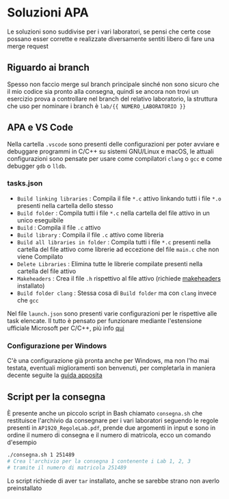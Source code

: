 # Soluzioni APA

Le soluzioni sono suddivise per i vari laboratori, se pensi che certe cose possano esser corrette e realizzate diversamente sentiti libero di fare una merge request

## Riguardo ai branch

Spesso non faccio merge sul branch principale sinché non sono sicuro che il mio codice sia pronto alla consegna, quindi se ancora non trovi un esercizio prova a controllare nel branch del relativo laboratorio, la struttura che uso per nominare i branch è `lab/{{ NUMERO_LABORATORIO }}`

## APA e VS Code

Nella cartella `.vscode` sono presenti delle configurazioni per poter avviare e debuggare programmi in C/C++ su sistemi GNU/Linux e macOS, le attuali configurazioni sono pensate per usare come compilatori `clang` o `gcc` e come debugger `gdb` o `lldb`.

### tasks.json

- `Build linking libraries` : Compila il file `*.c` attivo linkando tutti i file `*.o` presenti nella cartella dello stesso
- `Build folder` : Compila tutti i file `*.c` nella cartella del file attivo in un unico eseguibile
- `Build` : Compila il file `.c` attivo
- `Build library` : Compila il file `.c` attivo come libreria
- `Build all libraries in folder` : Compila tutti i file `*.c` presenti nella cartella del file attivo come librerie ad eccezione del file `main.c` che non viene Compilato
- `Delete Libraries` : Elimina tutte le librerie compilate presenti nella cartella del file attivo
- `Makeheaders` : Crea il file `.h` rispettivo al file attivo (richiede [makeheaders](https://www.hwaci.com/sw/mkhdr/) installato)
- `Build folder clang` : Stessa cosa di `Build folder` ma con `clang` invece che `gcc`

Nel file `launch.json` sono presenti varie configurazioni per le rispettive alle task elencate.
Il tutto è pensato per funzionare mediante l'estensione ufficiale Microsoft per C/C++, più info [qui](https://code.visualstudio.com/docs/languages/cpp)

### Configurazione per Windows

C'è una configurazione già pronta anche per Windows, ma non l'ho mai testata, eventuali miglioramenti son benvenuti, per completarla in maniera decente seguite la [guida apposita](https://code.visualstudio.com/docs/cpp/config-mingw)

## Script per la consegna

È presente anche un piccolo script in Bash chiamato `consegna.sh` che restituisce l'archivio da consegnare per i vari laboratori seguendo le regole presenti in `AP1920_RegoleLab.pdf`, prende due argomenti in input e sono in ordine il numero di consegna e il numero di matricola, ecco un comando d'esempio

```bash
./consegna.sh 1 251489
# Crea l'archivio per la consegna 1 contenente i Lab 1, 2, 3
# tramite il numero di matricola 251489
```

Lo script richiede di aver `tar` installato, anche se sarebbe strano non averlo preinstallato
